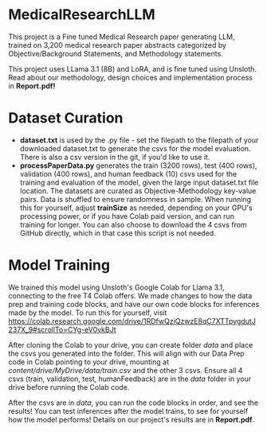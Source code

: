 # MedicalResearchLLM
This project is a Fine tuned Medical Research paper generating LLM, trained on 3,200 medical research paper abstracts categorized by Objective/Background Statements, and Methodology statements. 

This project uses LLama 3.1 (8B) and LoRA, and is fine tuned using Unsloth. Read about our methodology, design choices and implementation process in **Report.pdf!**

# Dataset Curation
* **dataset.txt** is used by the .py file - set the filepath to the filepath of your downloaded dataset.txt to generate the csvs for the model evaluation. There is also a csv version in the git, if you'd like to use it.
* **processPaperData.py** generates the train (3200 rows), test (400 rows), validation (400 rows), and human feedback (10) csvs used for the training and evaluation of the model, given the large input dataset.txt file location. The datasets are curated as Objective-Methodology key-value pairs. Data is shuffled to ensure randomness in sample. When running this for yourself, adjust **trainSize** as needed, depending on your GPU's processing power, or if you have Colab paid version, and can run training for longer. You can also choose to download the 4 csvs from GitHub directly, which in that case this script is not needed.

# Model Training
We trained this model using Unsloth's Google Colab for Llama 3.1, connecting to the free T4 Colab offers. We made changes to how the data prep and training code blocks, and have our own code blocks for inferences made by the model. To run this for yourself, visit https://colab.research.google.com/drive/1RDfwQziQzwzE8qC7XTTpygdutJ237X_9#scrollTo=CYg-eV0vkBJt

After cloning the Colab to your drive, you can create folder *data* and place the csvs you generated into the folder. This will align with our Data Prep code in Colab pointing to your drive, mounting at *content/drive/MyDrive/data/train.csv* and the other 3 csvs. Ensure all 4 csvs (train, validation, test, humanFeedback) are in the *data* folder in your drive before running the Colab code. 

After the csvs are in *data*, you can run the code blocks in order, and see the results! You can test inferences after the model trains, to see for yourself how the model performs! Details on our project's results are in **Report.pdf**.
